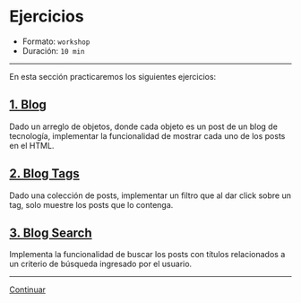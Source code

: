# Ejercicios

* Formato: `workshop`
* Duración: `10 min`

***

En esta sección practicaremos los siguientes ejercicios:

## [1. Blog](https://github.com/Laboratoria/ec-js-deep-dive-exercises/blob/dom/dom/00-blog.js)

Dado un arreglo de objetos, donde cada objeto es un post de un blog de
tecnología, implementar la funcionalidad de mostrar cada uno de los posts en el
HTML.

## [2. Blog Tags](https://github.com/Laboratoria/ec-js-deep-dive-exercises/blob/dom/dom/01-blog-tags.js)

Dado una colección de posts, implementar un filtro que al dar click sobre un
tag, solo muestre los posts que lo contenga.

## [3. Blog Search](https://github.com/Laboratoria/ec-js-deep-dive-exercises/blob/dom/dom/02-blog-search.js)

Implementa la funcionalidad de buscar los posts con títulos relacionados a un
criterio de búsqueda ingresado por el usuario.

***

[Continuar](../09-event-handling/00-events-handling.md)
